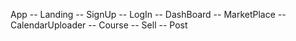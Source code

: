 App
	-- Landing
		-- SignUp
		-- LogIn
		-- DashBoard
			-- MarketPlace
			-- CalendarUploader
				-- Course
	-- Sell
	-- Post
